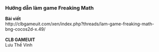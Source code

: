 <h3>Hướng dẫn làm game Freaking Math</h3>
<b>Bài viết</b><br>
http://clbgameuit.com/xen/index.php?threads/lam-game-freaking-math-bng-cocos2d-x.49/<br>
<br>
<b>CLB GAMEUIT</b><br>
Lưu Thế Vinh
